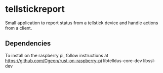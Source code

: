 # tellstickreport
Small application to report status from a tellstick device and handle actions from a client.

## Dependencies
To install on the raspberry pi, follow instructions at https://github.com/Ogeon/rust-on-raspberry-pi
libtelldus-core-dev
libssl-dev
